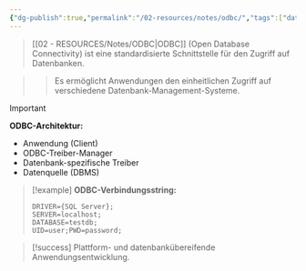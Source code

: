 ```yaml
---
{"dg-publish":true,"permalink":"/02-resources/notes/odbc/","tags":["datenbank/schnittstellen","programmierung/apis","AP2025/neu"],"noteIcon":"","updated":"2025-09-16T23:41:26.000+02:00"}
---
```



>[[02 - RESOURCES/Notes/ODBC\|ODBC]] (Open Database Connectivity) ist eine standardisierte Schnittstelle für den Zugriff auf Datenbanken.

>>Es ermöglicht Anwendungen den einheitlichen Zugriff auf verschiedene Datenbank-Management-Systeme.

>[!important] 
>**ODBC-Architektur:**
>- Anwendung (Client)
>- ODBC-Treiber-Manager
>- Datenbank-spezifische Treiber
>- Datenquelle (DBMS)

>[!example] 
>**ODBC-Verbindungsstring:**
>```
>DRIVER={SQL Server};
>SERVER=localhost;
>DATABASE=testdb;
>UID=user;PWD=password;
>```

>[!success] 
>Plattform- und datenbankübereifende Anwendungsentwicklung.